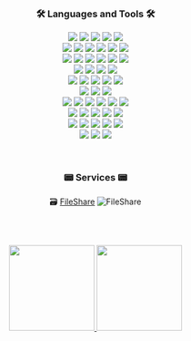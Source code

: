 <br>

<h3 align="center">🛠 Languages and Tools 🛠</h3>

<p align="center">
  <img src="https://img.shields.io/badge/c%23-%23239120.svg?style=for-the-badge&logo=c-sharp&logoColor=white"/>
  <img src="https://img.shields.io/badge/.NET-5C2D91?style=for-the-badge&logo=.net&logoColor=white"/>
  <img src="https://img.shields.io/badge/blazor-%235C2D91.svg?style=for-the-badge&logo=blazor&logoColor=white"/>
  <img src="https://img.shields.io/badge/MUI-%230081CB.svg?style=for-the-badge&logo=mui&logoColor=white"/>
  <img src="https://img.shields.io/badge/Unity-100000?style=for-the-badge&logo=unity&logoColor=white"/>
  <br>
  <img src="https://img.shields.io/badge/python-3670A0?style=for-the-badge&logo=python&logoColor=ffdd54"/>
  <img src="https://img.shields.io/badge/Lua-2C2D72?style=for-the-badge&logo=lua&logoColor=white"/>
  <img src="https://img.shields.io/badge/JavaScript-F7DF1E?style=for-the-badge&logo=javascript&logoColor=black"/>
  <img src="https://img.shields.io/badge/TypeScript-007ACC?style=for-the-badge&logo=typescript&logoColor=white"/>
  <img src="https://img.shields.io/badge/HTML5-E34F26?style=for-the-badge&logo=html5&logoColor=white"/>
  <img src="https://img.shields.io/badge/CSS3-1572B6?style=for-the-badge&logo=css3&logoColor=white"/>
  <br>
  <img src="https://img.shields.io/badge/postgres-%23316192.svg?style=for-the-badge&logo=postgresql&logoColor=white"/>
  <img src="https://img.shields.io/badge/MS%20SQL%20-CC2927?style=for-the-badge&logo=mssql&logoColor=white"/>
  <img src="https://img.shields.io/badge/sqlite-%2307405e.svg?style=for-the-badge&logo=sqlite&logoColor=white"/>
  <img src="https://img.shields.io/badge/MySQL-00000F?style=for-the-badge&logo=mysql&logoColor=white"/>
  <img src="https://img.shields.io/badge/redis-%23DD0031.svg?style=for-the-badge&logo=redis&logoColor=white"/>
  <img src="https://img.shields.io/badge/MongoDB-4EA94B?style=for-the-badge&logo=mongodb&logoColor=white"/>
  <br>
  <img src="https://img.shields.io/badge/nginx-%23009639.svg?style=for-the-badge&logo=nginx&logoColor=white"/>
  <img src="https://img.shields.io/badge/Ocelot-%23000000?style=for-the-badge&logo=Ocelot&logoColor=white"/>
  <img src="https://img.shields.io/badge/rabbitmq-%23E44D27.svg?style=for-the-badge&logo=rabbitmq&logoColor=orange"/>
  <img src="https://img.shields.io/badge/kafka-f7f7f7.svg?style=for-the-badge&logo=kafka&logoColor=black"/>
  <br>
  <img src="https://img.shields.io/badge/Elastic_Search-005571?style=for-the-badge&logo=elasticsearch&logoColor=white"/>
  <img src="https://img.shields.io/badge/Logstash-f8bc44.svg?style=for-the-badge&logo=logstash&logoColor=white"/>
  <img src="https://img.shields.io/badge/Kibana-f74b84.svg?style=for-the-badge&logo=kibana&logoColor=white"/>
  <img src="https://img.shields.io/badge/Prometheus-E6522C?style=for-the-badge&logo=Prometheus&logoColor=white"/>
  <img src="https://img.shields.io/badge/grafana-%23F46800.svg?style=for-the-badge&logo=grafana&logoColor=white"/>
  <br>
  <img src="https://img.shields.io/badge/docker-%23316192.svg?style=for-the-badge&logo=docker&logoColor=white"/>
  <img src="https://img.shields.io/badge/docker%20compose-%23316192.svg?style=for-the-badge&logo=docker&logoColor=white"/>
  <img src="https://img.shields.io/badge/kubernetes-%23326ce5.svg?style=for-the-badge&logo=kubernetes&logoColor=white"/>
  <br>
  <img src="https://img.shields.io/badge/JWT-black?style=for-the-badge&logo=JSON%20web%20tokens"/>
  <img src="https://img.shields.io/badge/-Sass-%23CC6699?style=for-the-badge&logo=sass&logoColor=ffffff"/>
  <img src="https://img.shields.io/badge/open%20api-%23000000.svg?style=for-the-badge&logo=openapiinitiative&logoColor=white"/>
  <img src="https://img.shields.io/badge/Cloudflare-F38020?style=for-the-badge&logo=Cloudflare&logoColor=white"/>
  <img src="https://img.shields.io/badge/Postman-FF6C37?style=for-the-badge&logo=postman&logoColor=white"/>
  <img src="https://img.shields.io/badge/-Swagger-%23Clojure?style=for-the-badge&logo=swagger&logoColor=white"/>
  <br>
  <img src="https://img.shields.io/badge/-Git-%23F05032?style=for-the-badge&logo=git&logoColor=%23ffffff"/>
  <img src="https://img.shields.io/badge/gitlab%20ci-%23181717.svg?style=for-the-badge&logo=gitlab&logoColor=white"/>
  <img src="https://img.shields.io/badge/github%20actions-%232671E5.svg?style=for-the-badge&logo=githubactions&logoColor=white"/>
  <img src="https://img.shields.io/badge/Jenkins-D24939?style=for-the-badge&logo=Jenkins&logoColor=white"/>
  <img src="https://img.shields.io/badge/TeamCity-000000?style=for-the-badge&logo=TeamCity&logoColor=white"/>
  <br>
  <img src="https://img.shields.io/badge/Jira-0052CC?style=for-the-badge&logo=Jira&logoColor=white"/>
  <img src="https://img.shields.io/badge/Trello-0052CC?style=for-the-badge&logo=trello&logoColor=white"/>
  <img src="https://img.shields.io/badge/Miro-050038?style=for-the-badge&logo=Miro&logoColor=white"/>
  <img src="https://img.shields.io/badge/Notion-000000?style=for-the-badge&logo=notion&logoColor=white"/>
  <img src="https://img.shields.io/badge/Slack-4A154B?style=for-the-badge&logo=slack&logoColor=white"/>
  <br>
  <img src="https://img.shields.io/badge/Visual_Studio-5C2D91?style=for-the-badge&logo=visual%20studio&logoColor=white"/>
  <img src="https://img.shields.io/badge/Rider-000000.svg?style=for-the-badge&logo=Rider&logoColor=white&color=black&labelColor=crimson"/>
  <img src="https://img.shields.io/badge/webstorm-143?style=for-the-badge&logo=webstorm&logoColor=white&color=black"/>
</p>

<br>

<h3 align="center">📟 Services 📟</h3>
<p align="center">
  🗃️ <a href="https://fileshare.lincors.com">FileShare</a> <img src="https://img.shields.io/website-up-down-green-red/http/minio.lincors.com.svg" alt="FileShare"/>
</p>

<br><br>

<p align="center">
  <a href="https://github.com/TheJustLink">
    <img height="150" src="https://github-readme-stats-eight-theta.vercel.app/api?username=TheJustLink&layout=compact&show_icons=true&theme=algolia&include_all_commits=true&count_private=true"/>
    <img height="150" src="https://github-readme-stats-eight-theta.vercel.app/api/top-langs/?username=TheJustLink&layout=compact&langs_count=6&theme=algolia&count_private=true"/>
  </a>
</p>
